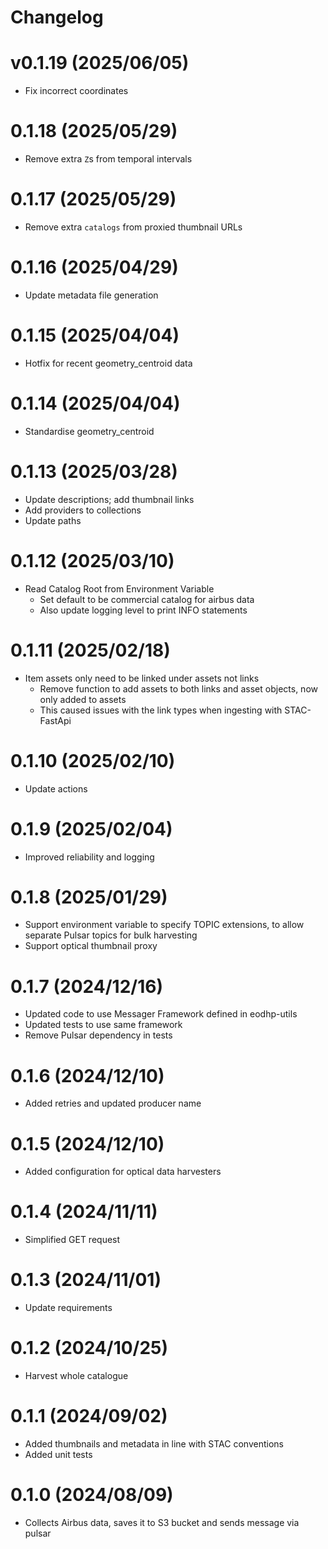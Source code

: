 # Changelog

# v0.1.19 (2025/06/05)
- Fix incorrect coordinates 

# 0.1.18 (2025/05/29)
- Remove extra `Z`s from temporal intervals

# 0.1.17 (2025/05/29)
- Remove extra `catalogs` from proxied thumbnail URLs

# 0.1.16 (2025/04/29)
- Update metadata file generation

# 0.1.15 (2025/04/04)
- Hotfix for recent geometry_centroid data

# 0.1.14 (2025/04/04)
- Standardise geometry_centroid

# 0.1.13 (2025/03/28)
- Update descriptions; add thumbnail links
- Add providers to collections
- Update paths

# 0.1.12 (2025/03/10)
- Read Catalog Root from Environment Variable
  - Set default to be commercial catalog for airbus data
  - Also update logging level to print INFO statements

# 0.1.11 (2025/02/18)
- Item assets only need to be linked under assets not links
  - Remove function to add assets to both links and asset objects, now only added to assets
  - This caused issues with the link types when ingesting with STAC-FastApi

# 0.1.10 (2025/02/10)
- Update actions

# 0.1.9 (2025/02/04)
- Improved reliability and logging

# 0.1.8 (2025/01/29)
- Support environment variable to specify TOPIC extensions, to allow separate Pulsar topics for bulk harvesting
- Support optical thumbnail proxy

# 0.1.7 (2024/12/16)
- Updated code to use Messager Framework defined in eodhp-utils
- Updated tests to use same framework
- Remove Pulsar dependency in tests

# 0.1.6 (2024/12/10)
- Added retries and updated producer name

# 0.1.5 (2024/12/10)
- Added configuration for optical data harvesters

# 0.1.4 (2024/11/11)
- Simplified GET request

# 0.1.3 (2024/11/01)
- Update requirements

# 0.1.2 (2024/10/25)
- Harvest whole catalogue

# 0.1.1 (2024/09/02)
- Added thumbnails and metadata in line with STAC conventions
- Added unit tests

# 0.1.0 (2024/08/09)
- Collects Airbus data, saves it to S3 bucket and sends message via pulsar

